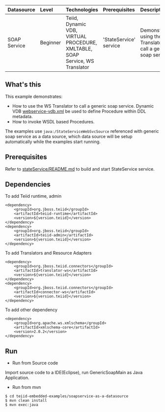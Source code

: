 | **Datasource** | **Level** | **Technologies** | **Prerequisites** | **Description** |
|:---------|:----------|:-----------------|:------------------|:----------------|
|SOAP Service |Beginner |Teiid, Dynamic VDB, VIRTUAL PROCEDURE, XMLTABLE, SOAP Service, WS Translator |'StateService' service |Demonstrates using the WS Translator to call a generic soap service |

## What's this

This example demonstrates:

* How to use the WS Translator to call a generic soap service. Dynamic VDB [webservice-vdb.xml](src/main/resources/webservice-vdb.xml) be used to define Procedure within DDL metadata.
* How to invoke WSDL based Procedures.

The examples use `java:/StateServiceWebSvcSource` referenced with generic soap service as a data source, which data source will be setup automatically while the examples start running.

## Prerequisites

Refer to [stateService/README.md](stateService/README.md) to build and start StateService service.

## Dependencies

To add Teiid runtime, admin

~~~
<dependency>
    <groupId>org.jboss.teiid</groupId>
    <artifactId>teiid-runtime</artifactId>
    <version>${version.teiid}</version>
</dependency>
<dependency>
    <groupId>org.jboss.teiid</groupId>
    <artifactId>teiid-admin</artifactId>
    <version>${version.teiid}</version>
</dependency>
~~~

To add Translators and Resource Adapters

~~~
<dependency>
    <groupId>org.jboss.teiid.connectors</groupId>
    <artifactId>translator-ws</artifactId>
    <version>${version.teiid}</version>
</dependency>		
<dependency>
    <groupId>org.jboss.teiid.connectors</groupId>
    <artifactId>connector-ws</artifactId>
    <version>${version.teiid}</version>
</dependency>
~~~

To add other dependency

~~~
<dependency>
    <groupId>org.apache.ws.xmlschema</groupId>
    <artifactId>xmlschema-core</artifactId>
    <version>2.0.2</version>
</dependency>
~~~

## Run

* Run from Source code

Import source code to a IDE(Eclipse), run GenericSoapMain as Java Application.

* Run from mvn

~~~
$ cd teiid-embedded-examples/soapservice-as-a-datasource
$ mvn clean install
$ mvn exec:java
~~~
